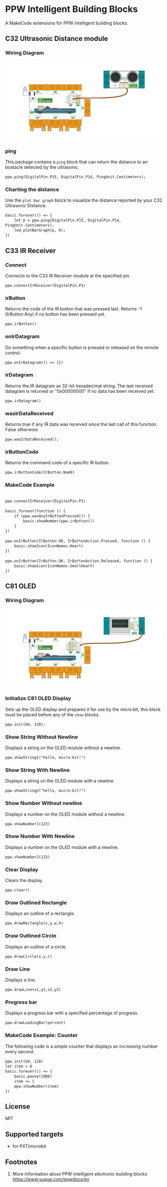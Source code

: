 # PPW Intelligent Building Blocks

A MakeCode extensions for PPW intelligent building blocks.


## C32 Ultrasonic Distance module

### Wiring Diagram
![C82 wiring Diagram](https://github.com/thireyes/pxt-pinpinwa/blob/master/c82wiring.png)

### ping
This package contains a ``ping`` block that can return the distance to an bostacle detected by the ultrasonic.

```blocks
ppw.ping(DigitalPin.P15, DigitalPin.P14, PingUnit.Centimeters);
```

### Charting the distance

Use the ``plot bar graph`` block to visualize the distance reported by your C32 Ultrasonic Distance.

```blocks
basic.forever(() => {
    let p = ppw.ping(DigitalPin.P15, DigitalPin.P14, PingUnit.Centimeters);
    led.plotBarGraph(p, 0);
})
```


## C33 IR Receiver

### Connect

Connects to the C33 IR Receiver module at the specified pin.

```blocks
ppw.connectIrReceiver(DigitalPin.P1)
```

### irButton

Returns the code of the IR button that was pressed last. Returns -1 (IrButton.Any) if no button has been pressed yet.

```sig
ppw.irButton()
```

### onIrDatagram

Do something when a specific button is pressed or released on the remote control.

```sig
ppw.onIrDatagram(() => {})
```

### irDatagram

Returns the IR datagram as 32-bit hexadecimal string. The last received datagram is returned or "0x00000000" if no data has been received yet.

```sig
ppw.irDatagram()
```

### wasIrDataReceived

Returns true if any IR data was received since the last call of this function. False otherwise.

```sig
ppw.wasIrDataReceived();
```

### irButtonCode

Returns the command code of a specific IR button.

```sig
ppw.irButtonCode(IrButton.Num9)
```

### MakeCode Example

```blocks

ppw.connectIrReceiver(DigitalPin.P1)

basic.forever(function () {
    if (ppw.wasAnyIrButtonPressed()) {
        basic.showNumber(ppw.irButton())
    }
})

ppw.onIrButton(IrButton.OK, IrButtonAction.Pressed, function () {
    basic.showIcon(IconNames.Heart)
})

ppw.onIrButton(IrButton.OK, IrButtonAction.Released, function () {
    basic.showIcon(IconNames.SmallHeart)
})
```


## C81 OLED

### Wiring Diagram
![C81 wiring Diagram](https://github.com/thireyes/pxt-pinpinwa/blob/master/c81wiring.png)


### Initialize C81 OLED Display

Sets up the OLED display and prepares it for use by the micro:bit, this block must be placed before any of the ``show`` blocks.

```sig
ppw.init(64, 128);
```

### Show String Without Newline
Displays a string on the OLED module without a newline.

```sig
ppw.showString1("hello, micro:bit!")
```

### Show String With Newline
Displays a string on the OLED module with a newline.

```sig
ppw.showString2("hello, micro:bit!")
```

### Show Number Without newline
Displays a number on the OLED module without a newline.

```sig
ppw.showNumber1(123)
```

### Show Number With Newline
Displays a number on the OLED module with a newline.

```sig
ppw.showNumber2(123)
```

### Clear Display
Clears the display.

```sig
ppw.clear()
```

### Draw Outlined Rectangle
Displays an outline of a rectangle.

```sig
ppw.drawRectangle(x,y,w,h)
```

### Draw Outlined Circle
Displays an outline of a circle.

```sig
ppw.drawCircle(x,y,r)
```

### Draw Line
Displays a line.

```sig
ppw.drawLine(x1,y1,x2,y2)
```

### Progress bar
Displays a progress bar with a specified percentage of progress.

```sig
ppw.drawLoadingBar(percent)
```

### MakeCode Example: Counter
The following code is a simple counter that displays an increasing number every second.

```blocks
ppw.init(64, 128)
let item = 0
basic.forever(() => {
    basic.pause(1000)
    item += 1
    ppw.showNumber(item)
})
```









## License

MIT

## Supported targets

* for PXT/microbit


## Footnotes

1.  More information about PPW intelligent electronic building blocks https://www.yuque.com/ppwdocs/en